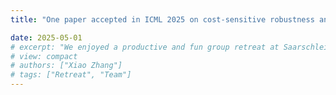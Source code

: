 ```yaml
---
title: "One paper accepted in ICML 2025 on cost-sensitive robustness and randomized smoothing!"

date: 2025-05-01
# excerpt: "We enjoyed a productive and fun group retreat at Saarschleife."
# view: compact
# authors: ["Xiao Zhang"]
# tags: ["Retreat", "Team"]
---
```

